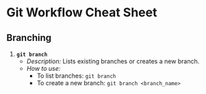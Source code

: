 # Git Workflow Cheat Sheet

## Branching

1. **`git branch`**
   - _Description:_ Lists existing branches or creates a new branch.
   - _How to use:_
     - To list branches: `git branch`
     - To create a new branch: `git branch <branch_name>`
